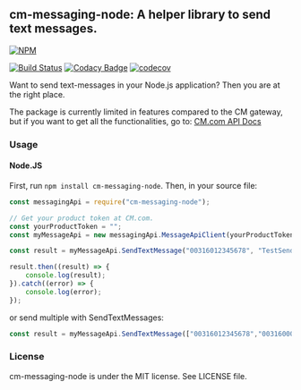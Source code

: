 ## cm-messaging-node: A helper library to send text messages.

[![NPM](https://nodei.co/npm/cm-messaging-node.png?downloads=true&downloadRank=true&stars=true)](https://nodei.co/npm/cm-messaging-node/)

[![Build Status](https://travis-ci.org/CMTelecom/cm-messaging-node.svg?branch=master)](https://travis-ci.org/CMTelecom/cm-messaging-node)
[![Codacy Badge](https://api.codacy.com/project/badge/Grade/d51474d6130b4db08ae8a8c57dace8ea)](https://www.codacy.com/app/CMTelecom/cm-messaging-node?utm_source=github.com&amp;utm_medium=referral&amp;utm_content=CMTelecom/cm-messaging-node&amp;utm_campaign=Badge_Grade)
[![codecov](https://codecov.io/gh/CMTelecom/cm-messaging-node/branch/master/graph/badge.svg)](https://codecov.io/gh/CMTelecom/cm-messaging-node)

Want to send text-messages in your Node.js application? Then you are at the right place.

The package is currently limited in features compared to the CM gateway, but if you want to get all the functionalities, go to: [CM.com API Docs](https://docs.cmtelecom.com/bulk-sms/v1.0)

### Usage
#### Node.JS
First, run `npm install cm-messaging-node`. Then, in your source file:
```javascript
const messagingApi = require("cm-messaging-node");

// Get your product token at CM.com.
const yourProductToken = "";
const myMessageApi = new messagingApi.MessageApiClient(yourProductToken);

const result = myMessageApi.SendTextMessage("00316012345678", "TestSender", "Hello world?!");

result.then((result) => {
    console.log(result);
}).catch((error) => {
    console.log(error);
});
```

or send multiple with SendTextMessages:
```javascript
const result = myMessageApi.SendTextMessage(["00316012345678","003160000000"], "TestSender", "Hello world?!");
```

### License
cm-messaging-node is under the MIT license. See LICENSE file.
